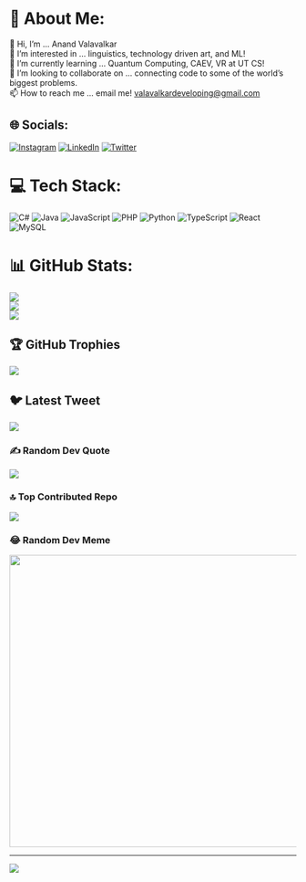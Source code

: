 # 💫 About Me:
👋 Hi, I’m ... Anand Valavalkar<br>👀 I’m interested in ... linguistics, technology driven art, and ML!<br>🌱 I’m currently learning ... Quantum Computing, CAEV, VR at UT CS!<br>💞️ I’m looking to collaborate on ... connecting code to some of the world’s biggest problems.<br>📫 How to reach me ... email me! valavalkardeveloping@gmail.com


## 🌐 Socials:
[![Instagram](https://img.shields.io/badge/Instagram-%23E4405F.svg?logo=Instagram&logoColor=white)](https://instagram.com/@anandvalavalkar) [![LinkedIn](https://img.shields.io/badge/LinkedIn-%230077B5.svg?logo=linkedin&logoColor=white)](https://linkedin.com/in/https://www.linkedin.com/in/anand-valavalkar/) [![Twitter](https://img.shields.io/badge/Twitter-%231DA1F2.svg?logo=Twitter&logoColor=white)](https://twitter.com/@anandvalavalkar) 

# 💻 Tech Stack:
![C#](https://img.shields.io/badge/c%23-%23239120.svg?style=for-the-badge&logo=c-sharp&logoColor=white) ![Java](https://img.shields.io/badge/java-%23ED8B00.svg?style=for-the-badge&logo=java&logoColor=white) ![JavaScript](https://img.shields.io/badge/javascript-%23323330.svg?style=for-the-badge&logo=javascript&logoColor=%23F7DF1E) ![PHP](https://img.shields.io/badge/php-%23777BB4.svg?style=for-the-badge&logo=php&logoColor=white) ![Python](https://img.shields.io/badge/python-3670A0?style=for-the-badge&logo=python&logoColor=ffdd54) ![TypeScript](https://img.shields.io/badge/typescript-%23007ACC.svg?style=for-the-badge&logo=typescript&logoColor=white) ![React](https://img.shields.io/badge/react-%2320232a.svg?style=for-the-badge&logo=react&logoColor=%2361DAFB) ![MySQL](https://img.shields.io/badge/mysql-%2300f.svg?style=for-the-badge&logo=mysql&logoColor=white)
# 📊 GitHub Stats:
![](https://github-readme-stats.vercel.app/api?username=valavalkar&theme=swift&hide_border=true&include_all_commits=true&count_private=true)<br/>
![](https://github-readme-streak-stats.herokuapp.com/?user=valavalkar&theme=swift&hide_border=true)<br/>
![](https://github-readme-stats.vercel.app/api/top-langs/?username=valavalkar&theme=swift&hide_border=true&include_all_commits=true&count_private=true&layout=compact)

## 🏆 GitHub Trophies
![](https://github-profile-trophy.vercel.app/?username=valavalkar&theme=radical&no-frame=true&no-bg=true&margin-w=4)

## 🐦 Latest Tweet
[![](https://gtce.itsvg.in/api?username=@anandvalavalkar)](https://github.com/VishwaGauravIn/github-twitter-card-embed)

### ✍️ Random Dev Quote
![](https://quotes-github-readme.vercel.app/api?type=vetical&theme=light)

### 🔝 Top Contributed Repo
![](https://github-contributor-stats.vercel.app/api?username=valavalkar&limit=5&theme=flat&combine_all_yearly_contributions=true)

### 😂 Random Dev Meme
<img src="https://rm.up.railway.app/" width="512px"/>

---
[![](https://visitcount.itsvg.in/api?id=valavalkar&icon=0&color=12)](https://visitcount.itsvg.in)

<!-- Proudly created with GPRM ( https://gprm.itsvg.in ) -->
